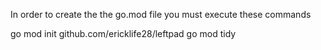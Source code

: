 In order to create the the go.mod file you must execute these commands

go mod init github.com/ericklife28/leftpad
go mod tidy
